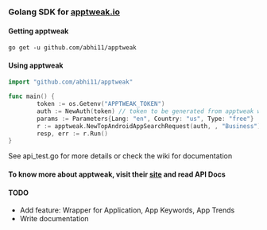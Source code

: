 ### Golang SDK for [apptweak.io](https://apptweak.io/)

#### Getting apptweak
```
go get -u github.com/abhi11/apptweak
```

#### Using apptweak
```go
import "github.com/abhi11/apptweak"

func main() {
	    token := os.Getenv("APPTWEAK_TOKEN")
        auth := NewAuth(token) // token to be generated from apptweak website
        params := Parameters{Lang: "en", Country: "us", Type: "free"}
     	r := apptweak.NewTopAndroidAppSearchRequest(auth, , "Business")
		resp, err := r.Run()
}
```
See api_test.go for more details or check the wiki for documentation

#### To know more about apptweak, visit their [site](https://apptweak.io/) and read API Docs

#### TODO
* Add feature: Wrapper for Application, App Keywords, App Trends
* Write documentation
